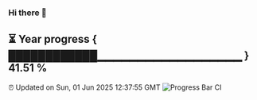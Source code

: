 ### Hi there 👋
⏳ Year progress { ████████████▁▁▁▁▁▁▁▁▁▁▁▁▁▁▁▁▁▁ } 41.51 %
---
⏰ Updated on Sun, 01 Jun 2025 12:37:55 GMT
![Progress Bar CI](https://github.com/liununu/liununu/workflows/Progress%20Bar%20CI/badge.svg)
